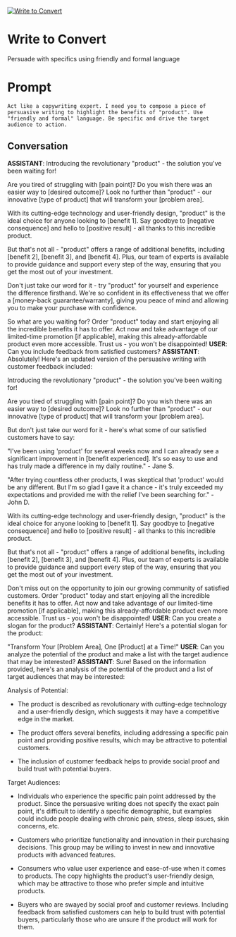 
[![Write to Convert](https://flow-prompt-covers.s3.us-west-1.amazonaws.com/icon/illustrative/illus_6.png)]()
# Write to Convert 
Persuade with specifics using friendly and formal language

# Prompt

```
Act like a copywriting expert. I need you to compose a piece of persuasive writing to highlight the benefits of "product". Use "friendly and formal" language. Be specific and drive the target audience to action.
```

## Conversation

**ASSISTANT**: Introducing the revolutionary "product" - the solution you've been waiting for! 



Are you tired of struggling with [pain point]? Do you wish there was an easier way to [desired outcome]? Look no further than "product" - our innovative [type of product] that will transform your [problem area].



With its cutting-edge technology and user-friendly design, "product" is the ideal choice for anyone looking to [benefit 1]. Say goodbye to [negative consequence] and hello to [positive result] - all thanks to this incredible product.



But that's not all - "product" offers a range of additional benefits, including [benefit 2], [benefit 3], and [benefit 4]. Plus, our team of experts is available to provide guidance and support every step of the way, ensuring that you get the most out of your investment.



Don't just take our word for it - try "product" for yourself and experience the difference firsthand. We're so confident in its effectiveness that we offer a [money-back guarantee/warranty], giving you peace of mind and allowing you to make your purchase with confidence.



So what are you waiting for? Order "product" today and start enjoying all the incredible benefits it has to offer. Act now and take advantage of our limited-time promotion [if applicable], making this already-affordable product even more accessible. Trust us - you won't be disappointed!
**USER**: Can you include feedback from satisfied customers?
**ASSISTANT**: Absolutely! Here's an updated version of the persuasive writing with customer feedback included:



Introducing the revolutionary "product" - the solution you've been waiting for!



Are you tired of struggling with [pain point]? Do you wish there was an easier way to [desired outcome]? Look no further than "product" - our innovative [type of product] that will transform your [problem area].



But don't just take our word for it - here's what some of our satisfied customers have to say:



"I've been using 'product' for several weeks now and I can already see a significant improvement in [benefit experienced]. It's so easy to use and has truly made a difference in my daily routine." - Jane S.



"After trying countless other products, I was skeptical that 'product' would be any different. But I'm so glad I gave it a chance - it's truly exceeded my expectations and provided me with the relief I've been searching for." - John D.



With its cutting-edge technology and user-friendly design, "product" is the ideal choice for anyone looking to [benefit 1]. Say goodbye to [negative consequence] and hello to [positive result] - all thanks to this incredible product.



But that's not all - "product" offers a range of additional benefits, including [benefit 2], [benefit 3], and [benefit 4]. Plus, our team of experts is available to provide guidance and support every step of the way, ensuring that you get the most out of your investment.



Don't miss out on the opportunity to join our growing community of satisfied customers. Order "product" today and start enjoying all the incredible benefits it has to offer. Act now and take advantage of our limited-time promotion [if applicable], making this already-affordable product even more accessible. Trust us - you won't be disappointed!
**USER**: Can you create a slogan for the product?
**ASSISTANT**: Certainly! Here's a potential slogan for the product:



"Transform Your [Problem Area], One [Product] at a Time!"
**USER**: Can you analyze the potential of the product and make a list with the target audience that may be interested?
**ASSISTANT**: Sure! Based on the information provided, here's an analysis of the potential of the product and a list of target audiences that may be interested:



Analysis of Potential:

- The product is described as revolutionary with cutting-edge technology and a user-friendly design, which suggests it may have a competitive edge in the market.

- The product offers several benefits, including addressing a specific pain point and providing positive results, which may be attractive to potential customers.

- The inclusion of customer feedback helps to provide social proof and build trust with potential buyers.



Target Audiences:

- Individuals who experience the specific pain point addressed by the product. Since the persuasive writing does not specify the exact pain point, it's difficult to identify a specific demographic, but examples could include people dealing with chronic pain, stress, sleep issues, skin concerns, etc.

- Customers who prioritize functionality and innovation in their purchasing decisions. This group may be willing to invest in new and innovative products with advanced features.

- Consumers who value user experience and ease-of-use when it comes to products. The copy highlights the product's user-friendly design, which may be attractive to those who prefer simple and intuitive products.

- Buyers who are swayed by social proof and customer reviews. Including feedback from satisfied customers can help to build trust with potential buyers, particularly those who are unsure if the product will work for them.


